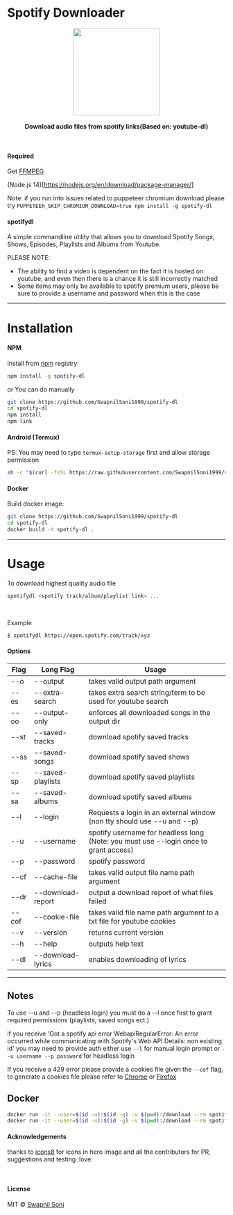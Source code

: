 # Spotify Downloader 
<p align="center">
  <img src="./logo.png" height="200px"/>
  <br><br>
  <b>Download audio files from spotify links(Based on: youtube-dl)</b>
  <br>
</p>

&nbsp;

#### Required
Get [FFMPEG](https://ffmpeg.org/download.html)

(Node.js 14)[https://nodejs.org/en/download/package-manager/]

Note: if you run into issues related to puppeteer chromium download please try `PUPPETEER_SKIP_CHROMIUM_DOWNLOAD=true npm install -g spotify-dl`

#### spotifydl

A simple commandline utility that allows you to download Spotify Songs, Shows, Episodes, Playlists and Albums from Youtube.

PLEASE NOTE: 
* The ability to find a video is dependent on the fact it is hosted on youtube, and even then there is a chance it is still incorrectly matched
* Some items may only be available to spotify premium users, please be sure to provide a username and password when this is the case

<hr>

# Installation

#### NPM

Install from [npm](https://www.npmjs.com/package/spotify-dl) registry

```sh
npm install -g spotify-dl
```
or You can do manually
```sh
git clone https://github.com/SwapnilSoni1999/spotify-dl
cd spotify-dl
npm install
npm link
```

#### Android (Termux)
PS: You may need to type `termux-setup-storage` first and allow storage permission
```sh
sh -c "$(curl -fsSL https://raw.githubusercontent.com/SwapnilSoni1999/spotify-dl/master/tools/termux.sh)"
```

#### Docker

Build docker image:
```sh
git clone https://github.com/SwapnilSoni1999/spotify-dl
cd spotify-dl
docker build -t spotify-dl .
```

<hr>

# Usage

To download highest quality audio file
```sh
spotifydl <spotify track/album/playlist link> ...
```

&nbsp;

Example
```sh
$ spotifydl https://open.spotify.com/track/xyz

```

#### Options
| Flag  | Long Flag         | Usage                                                                                |
| ----- | ----------------- | ------------------------------------------------------------------------------------ |
| --o   | --output          | takes valid output path argument                                                     |
| --es  | --extra-search    | takes extra search string/term to be used for youtube search                         |
| --oo  | --output-only     | enforces all downloaded songs in the output dir                                      |
| --st  | --saved-tracks    | download spotify saved tracks                                                        |
| --ss  | --saved-songs     | download spotify saved shows                                                         |
| --sp  | --saved-playlists | download spotify saved playlists                                                     |
| --sa  | --saved-albums    | download spotify saved albums                                                        |
| --l   | --login           | Requests a login in an external window (non tty should use --u and --p)              |
| --u   | --username        | spotify username for headless long (Note: you must use --login once to grant access) |
| --p   | --password        | spotify password                                                                     |
| --cf  | --cache-file      | takes valid output file name path argument                                           |
| --dr  | --download-report | output a download report of what files failed                                        |
| --cof | --cookie-file     | takes valid file name path argument to a txt file for youtube cookies                |
| --v   | --version         | returns current version                                                              |
| --h   | --help            | outputs help text                                                                    |
| --dl  | --download-lyrics | enables downloading of lyrics                                                        |
<hr>

## Notes

To use --u and --p (headless login) you must do a --l once first to grant required permissions (playlists, saved songs ect.)

if you receive 'Got a spotify api error WebapiRegularError: An error occurred while communicating with Spotify's Web API
Details: non existing id'  you may need to provide auth either use `--l` for manual login prompt or `--u username --p password` for headless login

If you receive a 429 error please provide a cookies file given the `--cof` flag, to generate a cookies file please refer to [Chrome](https://chrome.google.com/webstore/detail/njabckikapfpffapmjgojcnbfjonfjfg) or [Firefox](https://github.com/rotemdan/ExportCookies)

## Docker
```sh
docker run -it --user=$(id -u):$(id -g) -v $(pwd):/download --rm spotify-dl <options-to-spotify-dl defaults to --help>
docker run -it --user=$(id -u):$(id -g) -v $(pwd):/download --rm spotify-dl "https://open.spotify.com/...."
```

#### Acknowledgements

thanks to [icons8](https://icons8.com) for icons in hero image
and all the contributors for PR, suggestions and testing :love:

&nbsp;

#### License

MIT © [Swapnil Soni](https://github.com/SwapnilSoni1999)
